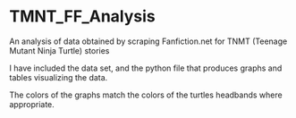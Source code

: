 # TMNT_FF_Analysis
An analysis of data obtained by scraping Fanfiction.net for TNMT (Teenage Mutant Ninja Turtle) stories

I have included the data set, and the python file that produces graphs and tables visualizing the data. 

The colors of the graphs match the colors of the turtles headbands where appropriate. 
